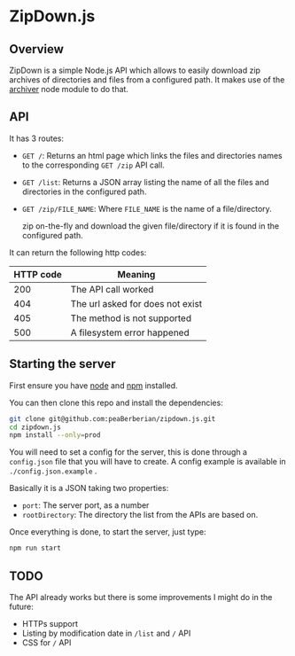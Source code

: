 # ZipDown.js

## Overview

ZipDown is a simple Node.js API which allows to easily download zip archives
of directories and files from a configured path. It makes use of the
[archiver](https://www.npmjs.com/package/archiver) node module to do that.

## API

It has 3 routes:

  - ``GET /``: Returns an html page which links the files and directories names
    to the corresponding ``GET /zip`` API call.

  - ``GET /list``: Returns a JSON array listing the name of all the files and
    directories in the configured path.

  - ``GET /zip/FILE_NAME``: Where ``FILE_NAME`` is the name of a file/directory.

    zip on-the-fly and download the given file/directory if it is found in the
    configured path.

It can return the following http codes:

| HTTP code | Meaning                          |
|-----------|----------------------------------|
| 200       | The API call worked              |
| 404       | The url asked for does not exist |
| 405       | The method is not supported      |
| 500       | A filesystem error happened      |

## Starting the server

First ensure you have [node](https://nodejs.org/en/) and
[npm](https://www.npmjs.com/) installed.

You can then clone this repo and install the dependencies:

```sh
git clone git@github.com:peaBerberian/zipdown.js.git
cd zipdown.js
npm install --only=prod
```

You will need to set a config for the server, this is done through a
``config.json`` file that you will have to create.
A config example is available in ``./config.json.example`` .

Basically it is a JSON taking two properties:
  - `port`: The server port, as a number
  - `rootDirectory`: The directory the list from the APIs are based on.

Once everything is done, to start the server, just type:
```sh
npm run start
```

## TODO

The API already works but there is some improvements I might do in the future:
  - HTTPs support
  - Listing by modification date in ``/list`` and ``/`` API
  - CSS for ``/`` API
